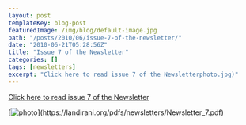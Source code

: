 ```yaml
---
layout: post
templateKey: blog-post
featuredImage: /img/blog/default-image.jpg
path: "/posts/2010/06/issue-7-of-the-newsletter/"
date: "2010-06-21T05:28:56Z"
title: "Issue 7 of the Newsletter"
categories: []
tags: [newsletters]
excerpt: "Click here to read issue 7 of the Newsletterphoto.jpg)"
---
```


[Click here to read issue 7 of the Newsletter](https://landirani.org/pdfs/newsletters/Newsletter_7.pdf)

[![photo](https://www.landirani.org/image_library/news/full_size/4c1f1553ca7fenewsletter_7.pdf_(page_1_of_4).jpg)](https://landirani.org/pdfs/newsletters/Newsletter_7.pdf)